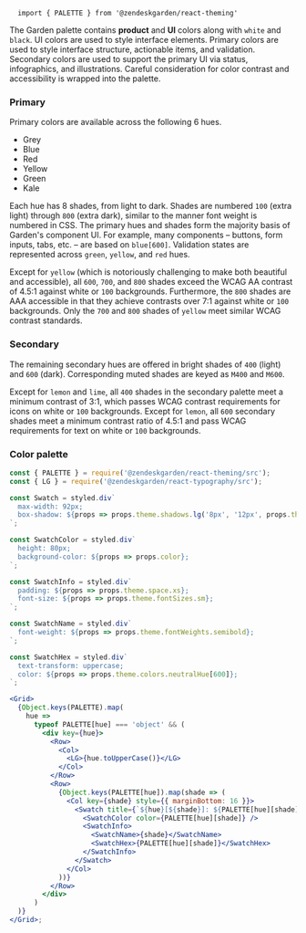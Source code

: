 <code class="u-display-block u-fg-grey-600 u-font-family-monospace u-fs-md u-mb-sm">
  import { PALETTE } from '@zendeskgarden/react-theming'
</code>

The Garden palette contains **product** and **UI** colors along with `white`
and `black`. UI colors are used to style interface elements. Primary colors
are used to style interface structure, actionable items, and validation.
Secondary colors are used to support the primary UI via status, infographics,
and illustrations. Careful consideration for color contrast and accessibility
is wrapped into the palette.

### Primary

Primary colors are available across the following 6 hues.

- Grey
- Blue
- Red
- Yellow
- Green
- Kale

Each hue has 8 shades, from light to dark. Shades are numbered `100` (extra
light) through `800` (extra dark), similar to the manner font weight is
numbered in CSS. The primary hues and shades form the majority basis of
Garden's component UI. For example, many components – buttons, form inputs,
tabs, etc. – are based on `blue[600]`. Validation states are represented
across `green`, `yellow`, and `red` hues.

Except for `yellow` (which is notoriously challenging to make both beautiful
and accessible), all `600`, `700`, and `800` shades exceed the WCAG AA
contrast of 4.5:1 against white or `100` backgrounds. Furthermore, the `800`
shades are AAA accessible in that they achieve contrasts over 7:1 against
white or `100` backgrounds. Only the `700` and `800` shades of `yellow` meet
similar WCAG contrast standards.

### Secondary

The remaining secondary hues are offered in bright shades of `400` (light)
and `600` (dark). Corresponding muted shades are keyed as `M400` and `M600`.

Except for `lemon` and `lime`, all `400` shades in the secondary palette meet
a minimum contrast of 3:1, which passes WCAG contrast requirements for icons
on white or `100` backgrounds. Except for `lemon`, all `600` secondary shades
meet a minimum contrast ratio of 4.5:1 and pass WCAG requirements for text on
white or `100` backgrounds.

### Color palette

```jsx noeditor
const { PALETTE } = require('@zendeskgarden/react-theming/src');
const { LG } = require('@zendeskgarden/react-typography/src');

const Swatch = styled.div`
  max-width: 92px;
  box-shadow: ${props => props.theme.shadows.lg('8px', '12px', props.theme)};
`;

const SwatchColor = styled.div`
  height: 80px;
  background-color: ${props => props.color};
`;

const SwatchInfo = styled.div`
  padding: ${props => props.theme.space.xs};
  font-size: ${props => props.theme.fontSizes.sm};
`;

const SwatchName = styled.div`
  font-weight: ${props => props.theme.fontWeights.semibold};
`;

const SwatchHex = styled.div`
  text-transform: uppercase;
  color: ${props => props.theme.colors.neutralHue[600]};
`;

<Grid>
  {Object.keys(PALETTE).map(
    hue =>
      typeof PALETTE[hue] === 'object' && (
        <div key={hue}>
          <Row>
            <Col>
              <LG>{hue.toUpperCase()}</LG>
            </Col>
          </Row>
          <Row>
            {Object.keys(PALETTE[hue]).map(shade => (
              <Col key={shade} style={{ marginBottom: 16 }}>
                <Swatch title={`${hue}[${shade}]: ${PALETTE[hue][shade]}`}>
                  <SwatchColor color={PALETTE[hue][shade]} />
                  <SwatchInfo>
                    <SwatchName>{shade}</SwatchName>
                    <SwatchHex>{PALETTE[hue][shade]}</SwatchHex>
                  </SwatchInfo>
                </Swatch>
              </Col>
            ))}
          </Row>
        </div>
      )
  )}
</Grid>;
```
